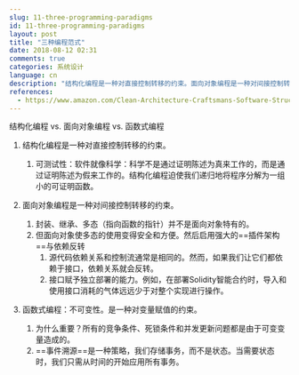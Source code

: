 ```yaml
---
slug: 11-three-programming-paradigms
id: 11-three-programming-paradigms
layout: post
title: "三种编程范式"
date: 2018-08-12 02:31
comments: true
categories: 系统设计
language: cn
description: "结构化编程是一种对直接控制转移的约束。面向对象编程是一种对间接控制转移的约束。函数式编程是一种对变量赋值的约束。"
references:
  - https://www.amazon.com/Clean-Architecture-Craftsmans-Software-Structure/dp/0134494164
---
```


结构化编程 vs. 面向对象编程 vs. 函数式编程



1. 结构化编程是一种对直接控制转移的约束。
	1. 可测试性：软件就像科学：科学不是通过证明陈述为真来工作的，而是通过证明陈述为假来工作的。结构化编程迫使我们递归地将程序分解为一组小的可证明函数。



2. 面向对象编程是一种对间接控制转移的约束。
	1. 封装、继承、多态（指向函数的指针）并不是面向对象特有的。
	2. 但面向对象使多态的使用变得安全和方便。然后启用强大的==插件架构==与依赖反转
		1. 源代码依赖关系和控制流通常是相同的。然而，如果我们让它们都依赖于接口，依赖关系就会反转。
		2. 接口赋予独立部署的能力。例如，在部署Solidity智能合约时，导入和使用接口消耗的气体远远少于对整个实现进行操作。



3. 函数式编程：不可变性。是一种对变量赋值的约束。
	1. 为什么重要？所有的竞争条件、死锁条件和并发更新问题都是由于可变变量造成的。
	2. ==事件溯源==是一种策略，我们存储事务，而不是状态。当需要状态时，我们只需从时间的开始应用所有事务。